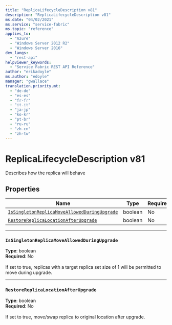 ```yaml
---
title: "ReplicaLifecycleDescription v81"
description: "ReplicaLifecycleDescription v81"
ms.date: "04/02/2021"
ms.service: "service-fabric"
ms.topic: "reference"
applies_to: 
  - "Azure"
  - "Windows Server 2012 R2"
  - "Windows Server 2016"
dev_langs: 
  - "rest-api"
helpviewer_keywords: 
  - "Service Fabric REST API Reference"
author: "erikadoyle"
ms.author: "edoyle"
manager: "gwallace"
translation.priority.mt: 
  - "de-de"
  - "es-es"
  - "fr-fr"
  - "it-it"
  - "ja-jp"
  - "ko-kr"
  - "pt-br"
  - "ru-ru"
  - "zh-cn"
  - "zh-tw"
---
```

# ReplicaLifecycleDescription v81

Describes how the replica will behave

## Properties
| Name | Type | Required |
| --- | --- | --- |
| [`IsSingletonReplicaMoveAllowedDuringUpgrade`](#issingletonreplicamoveallowedduringupgrade) | boolean | No |
| [`RestoreReplicaLocationAfterUpgrade`](#restorereplicalocationafterupgrade) | boolean | No |

____
### `IsSingletonReplicaMoveAllowedDuringUpgrade`
__Type__: boolean <br/>
__Required__: No<br/>
<br/>
If set to true, replicas with a target replica set size of 1 will be permitted to move during upgrade.

____
### `RestoreReplicaLocationAfterUpgrade`
__Type__: boolean <br/>
__Required__: No<br/>
<br/>
If set to true, move/swap replica to original location after upgrade.
